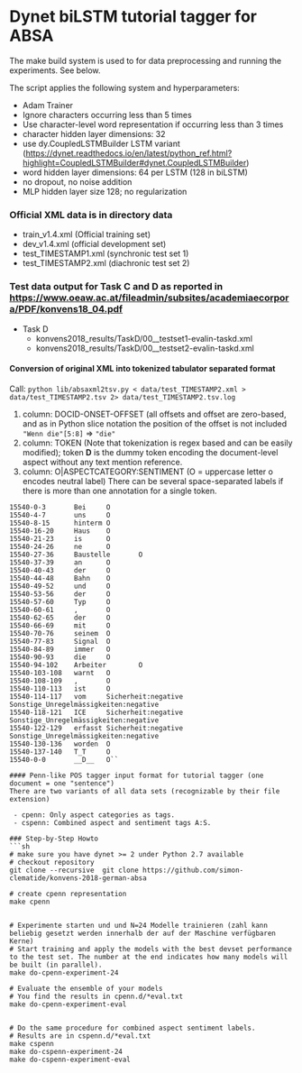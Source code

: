 # Dynet biLSTM tutorial tagger for ABSA
The make build system is used to for data preprocessing and running the experiments. See below.

The script applies the following system and hyperparameters:
 - Adam Trainer
 - Ignore characters occurring less than 5 times
 - Use character-level word representation if occurring less than 3 times
 - character hidden layer dimensions: 32
 - use dy.CoupledLSTMBuilder LSTM variant (https://dynet.readthedocs.io/en/latest/python_ref.html?highlight=CoupledLSTMBuilder#dynet.CoupledLSTMBuilder)
 - word hidden layer dimensions: 64 per LSTM (128 in biLSTM)
 - no dropout, no noise addition
 - MLP hidden layer size 128; no regularization


### Official XML data is in directory data
  - train_v1.4.xml (Official training set)
  - dev_v1.4.xml (official development set)
  - test_TIMESTAMP1.xml (synchronic test set 1)
  - test_TIMESTAMP2.xml (diachronic test set 2)
 

### Test data output for Task C and D as reported in https://www.oeaw.ac.at/fileadmin/subsites/academiaecorpora/PDF/konvens18_04.pdf
  - Task D
  	- konvens2018_results/TaskD/00__testset1-evalin-taskd.xml
  	- konvens2018_results/TaskD/00__testset2-evalin-taskd.xml

 
#### Conversion of original XML into tokenized tabulator separated format 
Call: ```python lib/absaxml2tsv.py < data/test_TIMESTAMP2.xml > data/test_TIMESTAMP2.tsv 2> data/test_TIMESTAMP2.tsv.log```

 1. column: DOCID-ONSET-OFFSET (all offsets and offset are zero-based, and as in Python slice notation the position of the offset is not included `"Wenn die"[5:8]` => `"die"`
 2. column: TOKEN (Note that tokenization is regex based and can be easily modified); token __D__ is the dummy token encoding the document-level aspect without any text mention reference.
 3. column: O|ASPECTCATEGORY:SENTIMENT (O = uppercase letter o encodes neutral label) There can be several space-separated labels if there is more than one  annotation for a single token.
 
 
```
15540-0-3       Bei     O
15540-4-7       uns     O
15540-8-15      hinterm O
15540-16-20     Haus    O
15540-21-23     is      O
15540-24-26     ne      O
15540-27-36     Baustelle       O
15540-37-39     an      O
15540-40-43     der     O
15540-44-48     Bahn    O
15540-49-52     und     O
15540-53-56     der     O
15540-57-60     Typ     O
15540-60-61     ,       O
15540-62-65     der     O
15540-66-69     mit     O
15540-70-76     seinem  O
15540-77-83     Signal  O
15540-84-89     immer   O
15540-90-93     die     O
15540-94-102    Arbeiter        O
15540-103-108   warnt   O
15540-108-109   ,       O
15540-110-113   ist     O
15540-114-117   vom     Sicherheit:negative Sonstige_Unregelmässigkeiten:negative
15540-118-121   ICE     Sicherheit:negative Sonstige_Unregelmässigkeiten:negative
15540-122-129   erfasst Sicherheit:negative Sonstige_Unregelmässigkeiten:negative
15540-130-136   worden  O
15540-137-140   T_T     O
15540-0-0       __D__   O``

#### Penn-like POS tagger input format for tutorial tagger (one document = one "sentence")
There are two variants of all data sets (recognizable by their file extension)

 - cpenn: Only aspect categories as tags.
 - cspenn: Combined aspect and sentiment tags A:S.

### Step-by-Step Howto
```sh
# make sure you have dynet >= 2 under Python 2.7 available
# checkout repository
git clone --recursive  git clone https://github.com/simon-clematide/konvens-2018-german-absa

# create cpenn representation
make cpenn


# Experimente starten und und N=24 Modelle trainieren (zahl kann beliebig gesetzt werden innerhalb der auf der Maschine verfügbaren Kerne)
# Start training and apply the models with the best devset performance to the test set. The number at the end indicates how many models will be built (in parallel).
make do-cpenn-experiment-24

# Evaluate the ensemble of your models
# You find the results in cpenn.d/*eval.txt
make do-cpenn-experiment-eval


# Do the same procedure for combined aspect sentiment labels.
# Results are in cspenn.d/*eval.txt
make cspenn
make do-cspenn-experiment-24
make do-cspenn-experiment-eval

 
```
